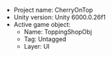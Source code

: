 <!-- UNITY CODE ASSIST INSTRUCTIONS START -->
- Project name: CherryOnTop
- Unity version: Unity 6000.0.26f1
- Active game object:
  - Name: ToppingShopObj
  - Tag: Untagged
  - Layer: UI
<!-- UNITY CODE ASSIST INSTRUCTIONS END -->